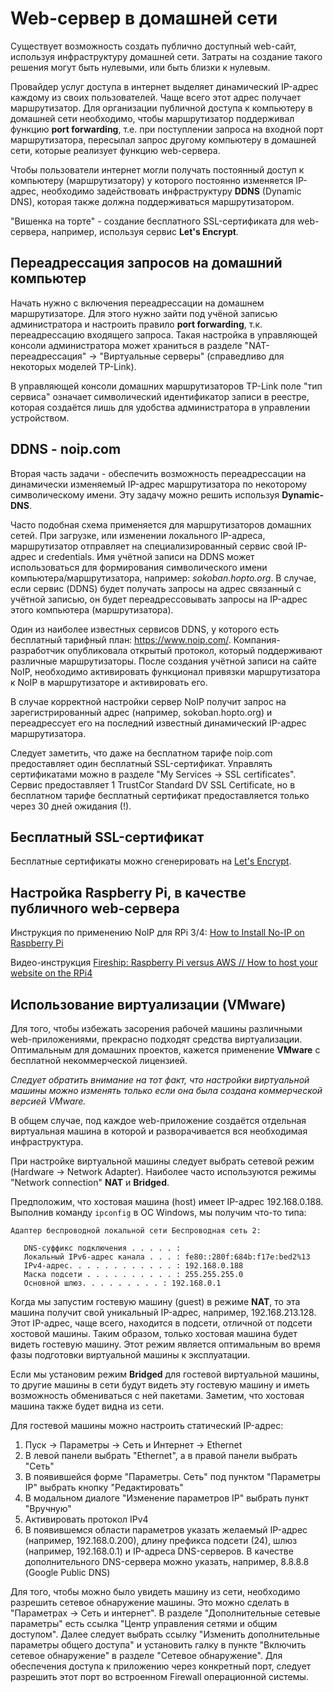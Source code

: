 # Web-сервер в домашней сети

Существует возможность создать публично доступный web-сайт, используя инфраструктуру домашней сети. Затраты на создание такого решения могут быть нулевыми, или быть близки к нулевым.

Провайдер услуг доступа в интернет выделяет динамический IP-адрес каждому из своих пользователей. Чаще всего этот адрес получает маршрутизатор. Для организации публичной доступа к компьютеру в домашней сети необходимо, чтобы маршрутизатор поддерживал функцию **port forwarding**, т.е. при поступлении запроса на входной порт маршрутизатора, пересылал запрос другому компьютеру в домашней сети, которые реализует функцию web-сервера.

Чтобы пользователи интернет могли получать постоянный доступ к компьютеру (маршрутизатору) у которого постоянно изменяется IP-адрес, необходимо задействовать инфраструктуру **DDNS** (Dynamic DNS), которая также должна поддерживаться маршрутизатором.

"Вишенка на торте" - создание бесплатного SSL-сертификата для web-сервера, например, используя сервис **Let's Encrypt**.

## Переадрессация запросов на домашний компьютер

Начать нужно с включения переадрессации на домашнем маршрутизаторе. Для этого нужно зайти под учёной записью администратора и настроить правило **port forwarding**, т.к. переадрессацию входящего запроса. Такая настройка в управляющей консоли администратора может храниться в разделе "NAT-переадрессация" -> "Виртуальные серверы" (справедливо для некоторых моделей TP-Link).

В управляющей консоли домашних маршрутизаторов TP-Link поле "тип сервиса" означает символический идентификатор записи в реестре, которая создаётся лишь для удобства администратора в управлении устройством.

## DDNS - noip.com

Вторая часть задачи - обеспечить возможность переадрессации на динамически изменяемый IP-адрес маршрутизатора по некоторому символическому имени. Эту задачу можно решить  используя **Dynamic-DNS**.

Часто подобная схема применяется для маршрутизаторов домашних сетей. При загрузке, или изменении локального IP-адреса, маршрутизатор отправляет на специализированный сервис свой IP-адрес и credentials. Имя учётной записи на DDNS может использоваться для формирования символического имени компьютера/маршрутизатора, например: _sokoban.hopto.org_. В случае, если сервис (DDNS) будет получать запросы на адрес связанный с учётной записью, он будет переадрессовывать запросы на IP-адрес этого компьютера (маршрутизатора).

Один из наиболее известных сервисов DDNS, у которого есть бесплатный тарифный план: https://www.noip.com/. Компания-разработчик опубликовала открытый протокол, который поддерживают различные маршрутизаторы. После создания учётной записи на сайте NoIP, необходимо активировать функционал привязки маршрутизатора к NoIP в маршрутизаторе и активировать его.

В случае корректной настройки сервер NoIP получит запрос на зарегистрированный адрес (например, sokoban.hopto.org) и переадрессует его на последний известный динамический IP-адрес маршрутизатора.

Следует заметить, что даже на бесплатном тарифе noip.com предоставляет один бесплатный SSL-сертификат. Управлять сертификатами можно в разделе "My Services -> SSL certificates". Сервис предоставляет 1 TrustCor Standard DV SSL Certificate, но в бесплатном тарифе бесплатный сертификат предоставляется только через 30 дней ожидания (!).

## Бесплатный SSL-сертификат

Бесплатные сертификаты можно сгенерировать на [Let's Encrypt](https://letsencrypt.org/ru/getting-started/).

## Настройка Raspberry Pi, в качестве публичного web-сервера

Инструкция по применению NoIP для RPi 3/4: [How to Install No-IP on Raspberry Pi](https://www.slicethepi.co.uk/how-to-install-no-ip-on-raspberry-pi/)

Видео-инструкция [Fireship: Raspberry Pi versus AWS // How to host your website on the RPi4](https://www.youtube.com/watch?v=QdHvS0D1zAI)

## Использование виртуализации (VMware)

Для того, чтобы избежать засорения рабочей машины различными web-приложениями, прекрасно подходят средства виртуализации. Оптимальным для домашних проектов, кажется применение **VMware** с бесплатной некоммерческой лицензией.

_Следует обратить внимание на тот факт, что настройки виртуальной машины можно изменять только если она была создана коммерческой версией VMware._

В общем случае, под каждое web-приложение создаётся отдельная виртуальная машина в которой и разворачивается вся необходимая инфраструктура.

При настройке виртуальной машины следует выбрать сетевой режим (Hardware -> Network Adapter). Наиболее часто используются режимы "Network connection" **NAT** и **Bridged**.

Предположим, что хостовая машина (host) имеет IP-адрес 192.168.0.188. Выполнив команду `ipconfig` в ОС Windows, мы получим что-то типа:

```
Адаптер беспроводной локальной сети Беспроводная сеть 2:

   DNS-суффикс подключения . . . . . :
   Локальный IPv6-адрес канала . . . : fe80::280f:684b:f17e:bed2%13
   IPv4-адрес. . . . . . . . . . . . : 192.168.0.188
   Маска подсети . . . . . . . . . . : 255.255.255.0
   Основной шлюз. . . . . . . . . : 192.168.0.1
```

Когда мы запустим гостевую машину (guest) в режиме **NAT**, то эта машина получит свой уникальный IP-адрес, например, 192.168.213.128. Этот IP-адрес, чаще всего, находится в подсети, отличной от подсети хостовой машины. Таким образом, только хостовая машина будет видеть гостевую машину. Этот режим является оптимальным во время фазы подготовки виртуальной машины к эксплуатации.

Если мы установим режим **Bridged** для гостевой виртуальной машины, то другие машины в сети будут видеть эту гостевую машину и иметь возможность обмениваться с ней пакетами. Заметим, что хостовая машина также будет видна из сети.

Для гостевой машины можно настроить статический IP-адрес:

1. Пуск -> Параметры -> Сеть и Интернет -> Ethernet
2. В левой панели выбрать "Ethernet", а в правой панели выбрать "Сеть"
3. В появившейся форме "Параметры. Сеть" под пунктом "Параметры IP" выбрать кнопку "Редактировать"
4. В модальном диалоге "Изменение параметров IP" выбрать пункт "Вручную"
5. Активировать протокол IPv4
6. В появившемся области параметров указать желаемый IP-адрес (например, 192.168.0.200), длину префикса подсети (24), шлюз (например, 192.168.0.1) и IP-адреса DNS-серверов. В качестве дополнительного DNS-сервера можно указать, например, 8.8.8.8 (Google Public DNS)

Для того, чтобы можно было увидеть машину из сети, необходимо разрешить сетевое обнаружение машины. Это можно сделать в "Параметрах -> Сеть и интернет". В разделе "Дополнительные сетевые параметры" есть ссылка "Центр управления сетями и общим доступом". Далее следует выбрать ссылку "Изменить дополнительные параметры общего доступа" и установить галку в пункте "Включить сетевое обнаружение" в разделе "Сетевое обнаружение". Для обеспечения доступа к приложению через конкретный порт, следует разрешить этот порт во встроенном Firewall операционной системы.
